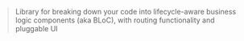 > Library for breaking down your code into lifecycle-aware business logic components (aka BLoC), with routing functionality and pluggable UI